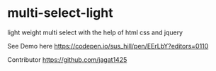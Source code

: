 # multi-select-light
light weight multi select with the help of html css and jquery

See Demo here https://codepen.io/sus_hill/pen/EErLbY?editors=0110

Contributor https://github.com/jagat1425
